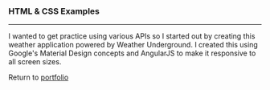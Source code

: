 ### HTML & CSS Examples
***

I wanted to get practice using various APIs so I started out by creating this weather application powered by Weather Underground. I created this using Google's Material Design concepts and AngularJS to make it responsive to all screen sizes.

Return to [portfolio](../../../)
